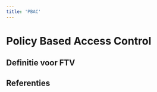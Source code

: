 ```yaml
---
title: 'PBAC'
---
```


# Policy Based Access Control

## Definitie voor FTV

## Referenties

[^1]: 
